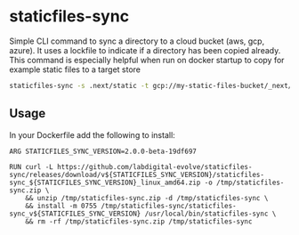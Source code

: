 # staticfiles-sync

Simple CLI command to sync a directory to a cloud bucket (aws, gcp, azure). It
uses a lockfile to indicate if a directory has been copied already.  This
command is especially helpful when run on docker startup to copy for example
static files to a target store

```bash
staticfiles-sync -s .next/static -t gcp://my-static-files-bucket/_next/static -l .locks/v1.0.0;
```


##  Usage

In your Dockerfile add the following to install:

```
ARG STATICFILES_SYNC_VERSION=2.0.0-beta-19df697

RUN curl -L https://github.com/labdigital-evolve/staticfiles-sync/releases/download/v${STATICFILES_SYNC_VERSION}/staticfiles-sync_${STATICFILES_SYNC_VERSION}_linux_amd64.zip -o /tmp/staticfiles-sync.zip \
	&& unzip /tmp/staticfiles-sync.zip -d /tmp/staticfiles-sync \
	&& install -m 0755 /tmp/staticfiles-sync/staticfiles-sync_v${STATICFILES_SYNC_VERSION} /usr/local/bin/staticfiles-sync \
	&& rm -rf /tmp/staticfiles-sync.zip /tmp/staticfiles-sync

```
